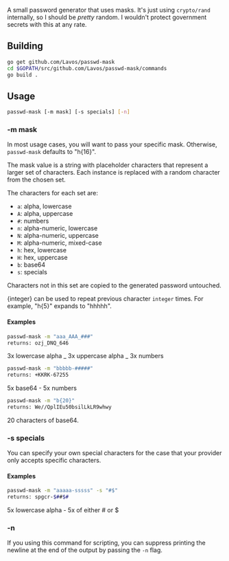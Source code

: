 A small password generator that uses masks. It's just using `crypto/rand` internally, so I should be *pretty* random. I wouldn't protect government secrets with this at any rate.

## Building

```bash
go get github.com/Lavos/passwd-mask
cd $GOPATH/src/github.com/Lavos/passwd-mask/commands
go build .
```

## Usage
```bash
passwd-mask [-m mask] [-s specials] [-n]
```

### -m mask
In most usage cases, you will want to pass your specific mask. Otherwise, `passwd-mask` defaults to "h{16}".

The mask value is a string with placeholder characters that represent a larger set of characters. Each instance is replaced with a random character from the chosen set.

The characters for each set are:

* `a`: alpha, lowercase
* `A`: alpha, uppercase
* `#`: numbers
* `n`: alpha-numeric, lowercase 
* `N`: alpha-numeric, uppercase
* `M`: alpha-numeric, mixed-case
* `h`: hex, lowercase
* `H`: hex, uppercase
* `b`: base64
* `s`: specials

Characters not in this set are copied to the generated password untouched.

{integer} can be used to repeat previous character `integer` times. For example, "h{5}" expands to "hhhhh".

#### Examples
```bash
passwd-mask -m "aaa_AAA_###"
returns: ozj_DNQ_646
```
3x lowercase alpha _ 3x uppercase alpha _ 3x numbers

```bash
passwd-mask -m "bbbbb-#####"
returns: +KKRK-67255
```
5x base64 - 5x numbers

```bash
passwd-mask -m "b{20}"
returns: We//QplIEu50bsilLkLR9whwy
```
20 characters of base64.

### -s specials

You can specify your own special characters for the case that your provider only accepts specific characters.

#### Examples

```bash
passwd-mask -m "aaaaa-sssss" -s "#$"
returns: spgcr-$##$#
```
5x lowercase alpha - 5x of either # or $

### -n

If you using this command for scripting, you can suppress printing the newline at the end of the output by passing the `-n` flag.
